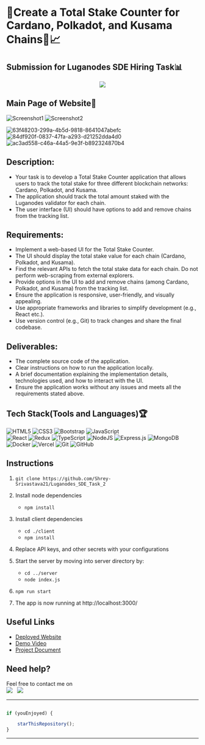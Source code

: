 # 🔸Create a Total Stake Counter for Cardano, Polkadot, and Kusama Chains🔸📈

## Submission for Luganodes SDE Hiring Task📊

<p align="center">
  <img src="https://github.com/Shrey-Srivastava21/Demooooooo/assets/84815622/9ff3f585-8520-4d76-a112-9ba671438b02" />
</p>

## Main Page of Website📌

![Screenshot1](https://github.com/Shrey-Srivastava21/Demooooooo/assets/84815622/95cb234e-fc54-4ab2-9ad8-6f166834940f)
![Screenshot2](https://github.com/Shrey-Srivastava21/Demooooooo/assets/84815622/7a4caf1f-9323-411b-a8ae-84d260074f1c)

![63f48203-299a-4b5d-9818-8641047abefc](https://github.com/Shrey-Srivastava21/Demooooooo/assets/84815622/6b10a447-d27c-4ce9-9dc3-aed33c60bf75)
![84df920f-0837-47fa-a293-d21252dda4d0](https://github.com/Shrey-Srivastava21/Demooooooo/assets/84815622/3f5a7ad5-5859-471f-9003-b56cc7b53c74)
![ac3ad558-c46a-44a5-9e3f-b892324870b4](https://github.com/Shrey-Srivastava21/Demooooooo/assets/84815622/63c36540-efb8-490f-b519-1fea23a33a77)


## Description:

- Your task is to develop a Total Stake Counter application that allows users to track the total stake for three different blockchain networks: Cardano, Polkadot, and Kusama.
- The application should track the total amount staked with the Luganodes validator for each chain. 
- The user interface (UI) should have options to add and remove chains from the tracking list.



## Requirements:

- Implement a web-based UI for the Total Stake Counter.
- The UI should display the total stake value for each chain (Cardano, Polkadot, and Kusama).
- Find the relevant APIs to fetch the total stake data for each chain. Do not perform web-scraping from external explorers.
- Provide options in the UI to add and remove chains (among Cardano, Polkadot, and Kusama) from the tracking list.
- Ensure the application is responsive, user-friendly, and visually appealing.
- Use appropriate frameworks and libraries to simplify development (e.g., React etc.).
- Use version control (e.g., Git) to track changes and share the final codebase.


## Deliverables:

- The complete source code of the application.
- Clear instructions on how to run the application locally.
- A brief documentation explaining the implementation details, technologies used, and how to interact with the UI.
- Ensure the application works without any issues and meets all the requirements stated above.

## Tech Stack(Tools and Languages)🏆

                      
![HTML5](https://img.shields.io/badge/html5-%23E34F26.svg?style=for-the-badge&logo=html5&logoColor=white)
![CSS3](https://img.shields.io/badge/css3-%231572B6.svg?style=for-the-badge&logo=css3&logoColor=white)
![Bootstrap](https://img.shields.io/badge/bootstrap-%23563D7C.svg?style=for-the-badge&logo=bootstrap&logoColor=white)
![JavaScript](https://img.shields.io/badge/javascript-%23323330.svg?style=for-the-badge&logo=javascript&logoColor=%23F7DF1E)  
![React](https://img.shields.io/badge/react-%2320232a.svg?style=for-the-badge&logo=react&logoColor=%2361DAFB)
![Redux](https://img.shields.io/badge/redux-%23593d88.svg?style=for-the-badge&logo=redux&logoColor=white)
![TypeScript](https://img.shields.io/badge/typescript-%23007ACC.svg?style=for-the-badge&logo=typescript&logoColor=white)
![NodeJS](https://img.shields.io/badge/node.js-6DA55F?style=for-the-badge&logo=node.js&logoColor=white) ![Express.js](https://img.shields.io/badge/express.js-%23404d59.svg?style=for-the-badge&logo=express&logoColor=%2361DAFB)
![MongoDB](https://img.shields.io/badge/MongoDB-%234ea94b.svg?style=for-the-badge&logo=mongodb&logoColor=white)
![Docker](https://img.shields.io/badge/docker-%230db7ed.svg?style=for-the-badge&logo=docker&logoColor=white)
![Vercel](https://img.shields.io/badge/vercel-%23000000.svg?style=for-the-badge&logo=vercel&logoColor=white)
![Git](https://img.shields.io/badge/git-%23F05033.svg?style=for-the-badge&logo=git&logoColor=white) 
![GitHub](https://img.shields.io/badge/github-%23121011.svg?style=for-the-badge&logo=github&logoColor=white)                             

## Instructions


1. `git clone https://github.com/Shrey-Srivastava21/Luganodes_SDE_Task_2` 

2. Install node dependencies 
   - `npm install`
3. Install client dependencies
   - `cd ./client`
   - `npm install`
4. Replace API keys, and other secrets with your configurations
5. Start the server by moving into server directory by:
   - `cd ../server`
   - `node index.js`
7. `npm run start`
8. The app is now running at http://localhost:3000/


## Useful Links

- [Deployed Website](https://moviemain.herokuapp.com/)
- [Demo Video](https://youtu.be/UWnl8ZfCRbM)
- [Project Document](https://docs.google.com/document/d/12lBQhMSxpQmOr9FfGx3_N1PBw4JnVG3V/edit?usp=sharing&ouid=118390843235869996179&rtpof=true&sd=true)

## Need help?


Feel free to contact me on \
<a href = "https://www.linkedin.com/in/shrey-srivastava-591bb21bb" target="_blank"><img src="https://img.shields.io/badge/LinkedIn-0077B5?style=for-the-badge&logo=linkedin&logoColor=white" /></a>&nbsp;&nbsp;&nbsp;<a href = "https://github.com/Shrey-Srivastava21" target="_blank"><img src="https://img.shields.io/badge/GitHub-100000?style=for-the-badge&logo=github&logoColor=white" /></a>


---------

```javascript

if (youEnjoyed) {

    starThisRepository();
}

```

-----------
